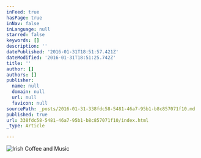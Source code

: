 ```yaml
---
inFeed: true
hasPage: true
inNav: false
inLanguage: null
starred: false
keywords: []
description: ''
datePublished: '2016-01-31T18:51:57.421Z'
dateModified: '2016-01-31T18:51:25.742Z'
title: ''
author: []
authors: []
publisher:
  name: null
  domain: null
  url: null
  favicon: null
sourcePath: _posts/2016-01-31-338fdc58-5481-46a7-95b1-b8c857071f10.md
published: true
url: 338fdc58-5481-46a7-95b1-b8c857071f10/index.html
_type: Article

---
```

![Irish Coffee and Music](https://s3-us-west-2.amazonaws.com/the-grid-img/p/d9b9eacf5e59b6a6728a93f556a97994b260caac.jpg)